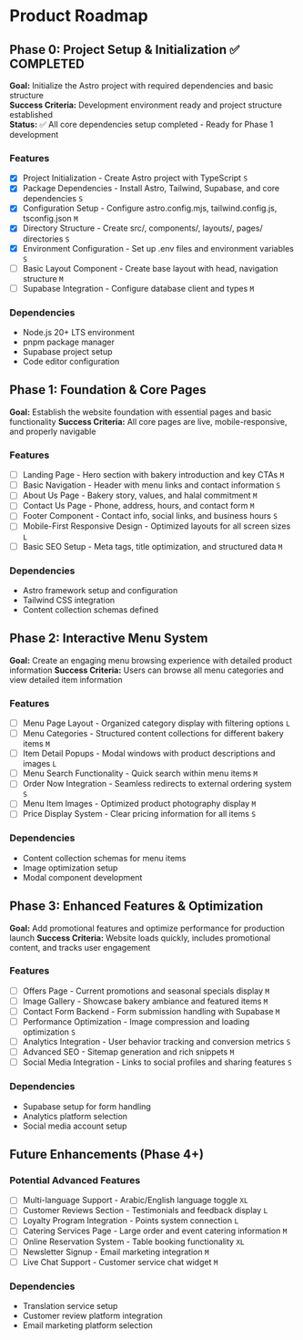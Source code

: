 # Product Roadmap

## Phase 0: Project Setup & Initialization ✅ **COMPLETED**

**Goal:** Initialize the Astro project with required dependencies and basic structure  
**Success Criteria:** Development environment ready and project structure established  
**Status:** ✅ All core dependencies setup completed - Ready for Phase 1 development

### Features

- [x] Project Initialization - Create Astro project with TypeScript `S`
- [x] Package Dependencies - Install Astro, Tailwind, Supabase, and core dependencies `S`
- [x] Configuration Setup - Configure astro.config.mjs, tailwind.config.js, tsconfig.json `M`
- [x] Directory Structure - Create src/, components/, layouts/, pages/ directories `S`
- [x] Environment Configuration - Set up .env files and environment variables `S`
- [ ] Basic Layout Component - Create base layout with head, navigation structure `M`
- [ ] Supabase Integration - Configure database client and types `M`

### Dependencies

- Node.js 20+ LTS environment
- pnpm package manager
- Supabase project setup
- Code editor configuration

## Phase 1: Foundation & Core Pages

**Goal:** Establish the website foundation with essential pages and basic functionality
**Success Criteria:** All core pages are live, mobile-responsive, and properly navigable

### Features

- [ ] Landing Page - Hero section with bakery introduction and key CTAs `M`
- [ ] Basic Navigation - Header with menu links and contact information `S`
- [ ] About Us Page - Bakery story, values, and halal commitment `M`
- [ ] Contact Us Page - Phone, address, hours, and contact form `M`
- [ ] Footer Component - Contact info, social links, and business hours `S`
- [ ] Mobile-First Responsive Design - Optimized layouts for all screen sizes `L`
- [ ] Basic SEO Setup - Meta tags, title optimization, and structured data `M`

### Dependencies

- Astro framework setup and configuration
- Tailwind CSS integration
- Content collection schemas defined

## Phase 2: Interactive Menu System

**Goal:** Create an engaging menu browsing experience with detailed product information
**Success Criteria:** Users can browse all menu categories and view detailed item information

### Features

- [ ] Menu Page Layout - Organized category display with filtering options `L`
- [ ] Menu Categories - Structured content collections for different bakery items `M`
- [ ] Item Detail Popups - Modal windows with product descriptions and images `L`
- [ ] Menu Search Functionality - Quick search within menu items `M`
- [ ] Order Now Integration - Seamless redirects to external ordering system `S`
- [ ] Menu Item Images - Optimized product photography display `M`
- [ ] Price Display System - Clear pricing information for all items `S`

### Dependencies

- Content collection schemas for menu items
- Image optimization setup
- Modal component development

## Phase 3: Enhanced Features & Optimization

**Goal:** Add promotional features and optimize performance for production launch
**Success Criteria:** Website loads quickly, includes promotional content, and tracks user engagement

### Features

- [ ] Offers Page - Current promotions and seasonal specials display `M`
- [ ] Image Gallery - Showcase bakery ambiance and featured items `M`
- [ ] Contact Form Backend - Form submission handling with Supabase `M`
- [ ] Performance Optimization - Image compression and loading optimization `S`
- [ ] Analytics Integration - User behavior tracking and conversion metrics `S`
- [ ] Advanced SEO - Sitemap generation and rich snippets `M`
- [ ] Social Media Integration - Links to social profiles and sharing features `S`

### Dependencies

- Supabase setup for form handling
- Analytics platform selection
- Social media account setup

## Future Enhancements (Phase 4+)

### Potential Advanced Features

- [ ] Multi-language Support - Arabic/English language toggle `XL`
- [ ] Customer Reviews Section - Testimonials and feedback display `L`
- [ ] Loyalty Program Integration - Points system connection `L`
- [ ] Catering Services Page - Large order and event catering information `M`
- [ ] Online Reservation System - Table booking functionality `XL`
- [ ] Newsletter Signup - Email marketing integration `M`
- [ ] Live Chat Support - Customer service chat widget `M`

### Dependencies

- Translation service setup
- Customer review platform integration
- Email marketing platform selection